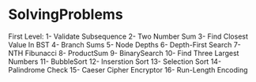 # SolvingProblems

First Level:
1- Validate Subsequence
2- Two Number Sum 
3- Find Closest Value In BST
4- Branch Sums
5- Node Depths
6- Depth-First Search
7- NTH Fibunacci
8- ProductSum
9- BinarySearch 
10- Find Three Largest Numbers 
11- BubbleSort
12- Inserstion Sort
13- Selection Sort
14- Palindrome Check
15- Caeser Cipher Encryptor
16- Run-Length Encoding
